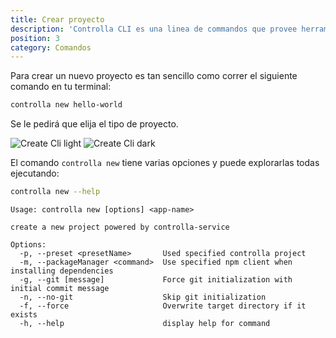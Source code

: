 ```yaml
---
title: Crear proyecto
description: 'Controlla CLI es una linea de commandos que provee herramientas que facilitan el desarrollo al equipo de Controlla.'
position: 3
category: Comandos
---
```


Para crear un nuevo proyecto es tan sencillo como correr el siguiente comando en tu terminal:

```bash
controlla new hello-world
```

Se le pedirá que elija el tipo de proyecto. 

<img src="/create-light.png" class="light-img" alt="Create Cli light" />
<img src="/create-dark.png" class="dark-img" alt="Create Cli dark" />

El comando `controlla new` tiene varias opciones y puede explorarlas todas ejecutando:

```bash
controlla new --help
```

```
Usage: controlla new [options] <app-name>

create a new project powered by controlla-service

Options:
  -p, --preset <presetName>       Used specified controlla project
  -m, --packageManager <command>  Use specified npm client when installing dependencies
  -g, --git [message]             Force git initialization with initial commit message
  -n, --no-git                    Skip git initialization
  -f, --force                     Overwrite target directory if it exists
  -h, --help                      display help for command
```